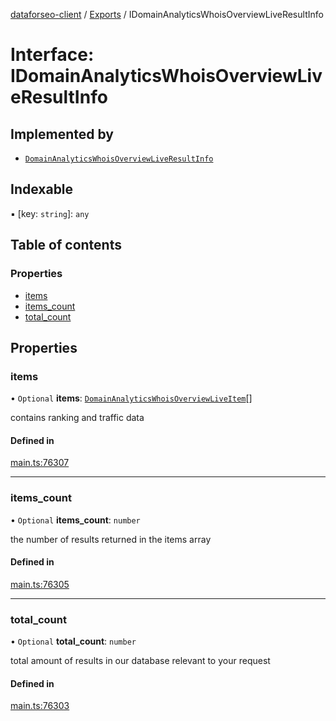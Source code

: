 [dataforseo-client](../README.md) / [Exports](../modules.md) / IDomainAnalyticsWhoisOverviewLiveResultInfo

# Interface: IDomainAnalyticsWhoisOverviewLiveResultInfo

## Implemented by

- [`DomainAnalyticsWhoisOverviewLiveResultInfo`](../classes/DomainAnalyticsWhoisOverviewLiveResultInfo.md)

## Indexable

▪ [key: `string`]: `any`

## Table of contents

### Properties

- [items](IDomainAnalyticsWhoisOverviewLiveResultInfo.md#items)
- [items\_count](IDomainAnalyticsWhoisOverviewLiveResultInfo.md#items_count)
- [total\_count](IDomainAnalyticsWhoisOverviewLiveResultInfo.md#total_count)

## Properties

### items

• `Optional` **items**: [`DomainAnalyticsWhoisOverviewLiveItem`](../classes/DomainAnalyticsWhoisOverviewLiveItem.md)[]

contains ranking and traffic data

#### Defined in

[main.ts:76307](https://github.com/dataforseo/TypeScriptClient/blob/7ca1aa4/main.ts#L76307)

___

### items\_count

• `Optional` **items\_count**: `number`

the number of results returned in the items array

#### Defined in

[main.ts:76305](https://github.com/dataforseo/TypeScriptClient/blob/7ca1aa4/main.ts#L76305)

___

### total\_count

• `Optional` **total\_count**: `number`

total amount of results in our database relevant to your request

#### Defined in

[main.ts:76303](https://github.com/dataforseo/TypeScriptClient/blob/7ca1aa4/main.ts#L76303)
